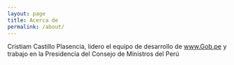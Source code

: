 ```yaml
---
layout: page
title: Acerca de
permalink: /about/
---
```


Cristiam Castillo Plasencia, lidero el equipo de desarrollo de www.Gob.pe
y trabajo en la Presidencia del Consejo de Ministros del Perú
